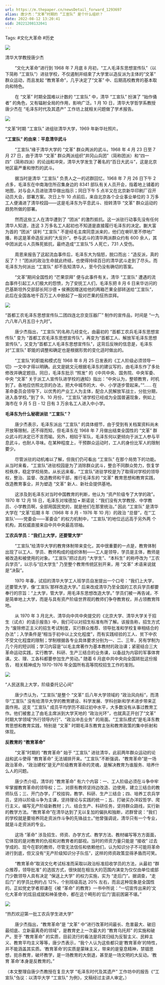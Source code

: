 ```yaml
---
url: https://m.thepaper.cn/newsDetail_forward_1293697
alias: 唐少杰：“文革”时期的 “工宣队” 是个什么组织？
date: 2022-08-12 13:20:41
uid: 20221208132041
---
```

Tags: #文化大革命 #历史

![](http://image.thepaper.cn/wap/image/4/222/900.jpg)

清华大学教授唐少杰

        “文化大革命”进行到 1968 年 7 月底 8 月初，“工人毛泽东思想宣传队”（以下简称 “工宣队”）进驻学校，不仅遏制并结束了大学里以造反派为主体的“文革” 群众运动，而且发起 “教育革命”，几乎决定了“文革” 中、后期高校教育的基本取向和特色。

        在 “文革” 时期全国难以计数的 “工宣队” 中，清华 “工宣队” 扮演了 “始作俑者” 的角色，又有辐射全局的作用，影响广泛。1 月 10 日，清华大学哲学系教授唐少杰在 “毛泽东时代及其遗产” 工作坊上就相关问题做了学术报告。

![](http://image.thepaper.cn/wap/image/4/222/726.jpg)

“文革”时期 “工宣队” 进组驻清华大学，1969 年新华社照片。

**“工宣队” 的由来：平息清华武斗**

        “工宣队”缘于清华大学的 “文革” 群众两派的武斗。1968 年 4 月 23 日至 7 月 27 日，由于清华 “文革” 群众两派组织“井冈山兵团”（简称团派）和“四一四”（简称四派）的论战和冲突，清华大学发生了著名的“百日大武斗”，这是北京地区最严重和惨烈的武斗。

        据当时是清华 “工宣队” 负责人之一的迟群回忆，1968 年 7 月 26 日下午 2 点多，毛泽东在中南海住所召集身边的 8341 部队有关人员开会，指着地上铺着的地图，对与会人员进驻清华做出指示；同日下午 5 点半又在北京新华印刷厂召开动员大会，部署方案。次日上午 10 点前后，来自北京各个企业事业单位的 3 万多工人便涌进了清华校园——这是毛泽东为平息武斗、扭转清华 “文革” 群众运动的趋势所做的部署。

        然而这些工人在清华遭到了 “团派” 的激烈抵抗。这一派驻行动事先没有任何清华人知道，连这 3 万多名工人起初也不知道是直接履行毛泽东的决定。蒯大富为首的 “团派” 误判 “工宣队” 不是经毛主席同意派来的，他们在喇叭里不停地广播，称这是革命造反派的“大反扑”。参与武斗的清华两派群众约有 600 余人，其中团派武斗人员殊死抵抗，最终造成“工宣队”5 人死亡，731 人受伤。

        周恩来报告了这起流血事件后，毛泽东大为恼怒，脱口而出：“造反派，真的反了？！”团派的政治生命就此终结，也使得持续百日的清华武斗走到了尽头。而毛泽东为何派出 “工宣队” 却不告知清华人，至今仍没有确切的答案。

        “文革”期间全国性的 “芒果崇拜” 便与此事件有关。清华 “工宣队” 遭遇的流血事件引起工人们极大的怨愤，为了安抚工人们，毛泽东把 8 月 6 日来华访问的巴基斯坦外交部部长阿沙德 • 侯赛因赠送给他的两箱芒果全部转送给“工宣队”，此后在全国各地千百万工人中掀起了一股对芒果的狂热崇拜。

![](http://image.thepaper.cn/wap/image/4/222/723.jpg)

 “首都工农毛泽东思想宣传队二团四连北京变压器厂” 制作的宣传品，时间是 “一九六八年八月五日十九时”。

        唐少杰指出，“工宣队”的名称几经变化，由最初的 “首都工农兵毛泽东思想宣传队” 变为 “首都工农毛泽东思想宣传队”，再变为“首都工人、解放军毛泽东思想宣传队”，又变为“首都工人毛泽东思想宣传队”，这背后反映的信息是，毛泽东对“工宣队” 职能的调整和确定也是根据形势的变化适时做出的。

        “工宣队”的职能和模式在 1968 年 8 月 25 日发表的《工人阶级必须领导一切》一文中才得以明确。此文是姚文元根据毛泽东的建议写的，由毛泽东作了多处修改并确定题目。同日，毛泽东批示 “照发” 的《中共中央、国务院、中央军委、中央 “文革” 关于派工人宣传队进学校的通知》指出：“中央认为，整顿教育，时机到了。各地应仿照北京的办法，把大中城市的大、中、小学逐步管起来。”“…… 在革命委员会领导下，以优秀的产业工人为主体，配合人民解放军战士，分批分期，进入各学校。”到了 9、10 月份，“工宣队”进学校已经成为全国普遍现象，例如上海市在 9 月 5 日 - 12 日有 3 万余名工人进入中小学。

**毛泽东为什么秘密派驻 “工宣队”？**

        唐少杰表示，毛泽东派出 “工宣队” 的具体细节，由于受到有关档案资料尚未开放等限制，还不得而知，但毛泽东在 1968 年 7 月做出结束全国性的 “文革” 群众武斗的决定已不言而喻。另外，相较于军队，毛泽东何以更倾向于派工人参与平息武斗，也耐人寻味。在某种程度上，干预群众运动时，工人的身份比军人的限制要少。

        尽管派驻的动机难以了解，但我们仍可看出 “工宣队” 在那个局势下的功能。从当时来看，“工宣队”进驻校园是为了消除群众武斗，整合不同群众势力，恢复学校秩序，稳定学校局势。从长远来看，“工宣队”进驻学校是为了取得对学校的领导权，整治、监督、改造教师和干部，推行毛泽东的 “文革” 教育思想和教育实践，改造教育事业，并为塑造 “文革” 新人、新社会提供基地。

        这涉及到毛泽东对当时中国教育的判断，他认为 “资产阶级专了大学的政”。1970 年 12 月 18 日，毛泽东对埃德加 • 斯诺说：“我们没有大学教授、中学教员、小学教员啊，全部用国民党的，就是他们在那里统治。” 因此 “工宣队” 是清华大学在 “文革”后期 8 年（1968 年 8 月 - 1976 年 10 月）的政治 “总督”，在“‘工宣队’——党委会——革委会” 的权力机制中，“工宣队”的地位远远高于另外两 个机构，其权威直接来自中共中央最高领袖。

**工农兵学员：“我们上大学，还要管大学”**

        “工宣队”给清华大学的教育体制带来变化，其中很重要的一点是，教育体制出现了以工人、学员、教师构成的组织体制——工人是领导，学员是主体，教师是被改造和被使用的对象。“工宣队”把过去的 “大学生”、“本科生” 的称呼改为 “工农兵学员”，以示与“旧大学生” 乃至整个教育传统区别开来，用 “文革” 术语来说就是“决裂”。

        1970 年春，试招的清华大学工人班学员自发提出一个口号：“我们上大学，还要管大学，像‘工宣队’那样改造大学。” 后来改成清华乃至全国的工农兵学员都要奉行的宗旨：“上大学，管大学，用毛泽东思想改造大学。” 学员们被一再告诫，不是简单地上大学，而是与具有资产阶级世界观的教师们争夺教育权，并占领教育阵地。

        从 1970 年 3 月北大、清华向中共中央提交的《北京大学、清华大学关于招生（试点）的请示报告》中，我们可以对招生标准有所了解。该报告称，招生方式为 “废除修正主义的招生考试制度，实行群众推荐、领导批准和学校复审相结合的办法”；入学条件是“相当于初中以上文化程度”，而有实践经验的工人、贫下中农不受文化程度的限制；学制根据各专业具体要求分别为一、二、三年，另有学制为几个月的短训班；学习内容是“以毛主席著作为基本教材的政治课；紧密结合三大革命运动实践，实行教学、科研、生产三结合的业务课，以备战为内容的军事体育课。文、理、工各科都要参加生产劳动。” 随着 6 月底中共中央向全国转批这份报告， 相关精神成为 1970-1976 年全国所有高等院校招生工作的准则。

![](http://image.thepaper.cn/wap/image/4/222/724.jpg)

“人民送我上大学，阶级委托记心间”

        唐少杰认为，“工宣队”是整个 “文革” 后八年大学领域的 “政治风向标”，而清华“工宣队” 没有给清华大学的教育建设、科学发展、学科创新和学术进步带来正面作用。这支 “工宣队” 成员平均学历不超过初中水平，大多数没有从事过教育工作。他们被套上了由毛主席派到大学天地的 “政治光环”，也就真正开创了“文革” 时期大学领域“外行领导内行”、“政治冲击业务” 的局面。“工宣队模式”是毛泽东教育思想和教育实践，特别是 “文革” 时期毛泽东教育主张和教育政策的集中折射和体现。

**反教育的 “教育革命”**

        “文革”时期的 “教育革命” 始于 “工宣队” 进驻清华，此前两年群众运动的论战和武斗使得 “教育革命” 无法铺排开来。“工宣队”不断强调，“教育革命”是一场政治革命，“政治建校”是无产阶级教育革命的灵魂，是解决教育为谁服务、培养什么人的问题。

        唐少杰介绍，清华的 “教育革命” 有六个内容：一、工人阶级必须在斗争中牢牢掌握教育革命的领导权；二、对原有教师坚持边改造、边使用，建立三结合的教师队伍；三、开门办学，厂校挂钩，教学、科研、生产三结合；四、培养工农兵学员，坚持以阶级斗争为主课，坚持理论与实践的统一；五、打破买办洋奴哲学、爬行主义，编写无产阶级新教材；六、结合生产、科研任务，坚持群众路线，实行新的教学方法。“教育革命”在清华达到了无以复加的偏执和独断，迟群曾说：“我们的学校就是要培养同走资派作斗争的先锋战士。”他曾强调说，清华只有一个专业，就是斗走资派的专业。

        这场 “革命” 涉及招生、师资、办学方式、教学方法、教材编写等方方面面，它体现的是对教育的仇视和对教育者的鄙视。当时的师资力量只能是 “接收” 过去学成的、现今在职的教师，尽管无法信任和依赖他们，认为知识分子不可能将革命进行到底，但又没有“无产阶级知识分子队伍”，这样的师资政策显得矛盾而可笑。

        “教育革命”取消文化考试标准而采取以政治标准招收学员的方法，从最初 “群众推荐，领导批准” 的选拔方式，很快就在相当大的范围内演变为仅仅由单位或部门少数领导人具有决定 “保送上大学” 的权力实施，实为 “走后门”。据调查，“走后门” 的学员比例约占 12%，个别班级高达 20% 左右，而且这种现象是全国性的。正如党史学者郑谦在《被 “革命” 的教育》一书中所说：“一切宣传出来的‘文化大革命’的炫目成就和神圣使命，都在这个畸形的‘后门’面前困窘不堪。”

![](http://image.thepaper.cn/wap/image/4/222/725.jpg)

“热烈欢迎第一批工农兵学生进大学”

        唐少杰指出，“教育革命”是 “文革” 中“进行改革时间最长、危害最大、破旧最彻底、立新最离奇的领域”，是教育史上一次最大的 “教育乌托邦” 的实施和破产。至于 “教育革命” 的实质，目前流行的看法是将其归结为反智主义、民粹主义、教育平均主义等等，唐少杰表示，“我个人认为这些都只是‘教育革命’的特性，并不能涵盖其实质。‘教育革命’的实质是蒙昧主义，带来的是窒息精神，禁锢思想，扼杀教育，破坏教学，是一场教育的大倒退，甚至是一场文明的大反动。‘教育 革命’本身是反教育的。”

（本文整理自唐少杰教授在复旦大学 “毛泽东时代及其遗产” 工作坊中的报告《“工宣队”刍议：以清华大学 “工宣队” 为例》，文稿经过主讲人审定。）
